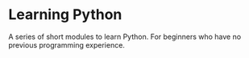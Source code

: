 # Learning Python

A series of short modules to learn Python. For beginners who have no previous programming experience.
